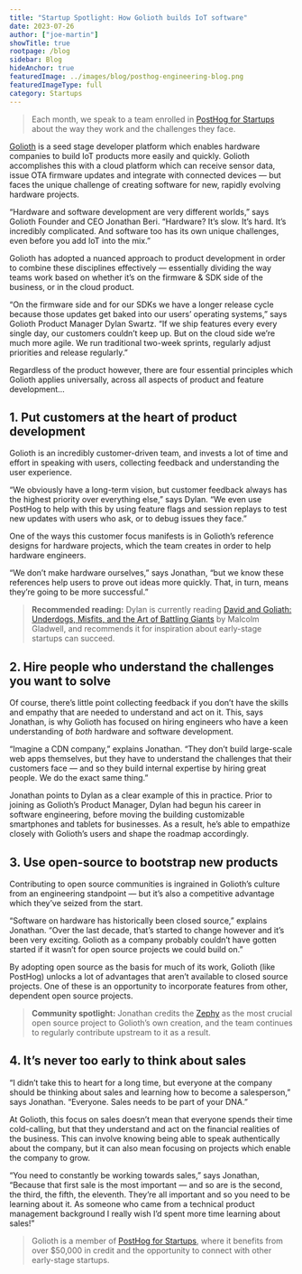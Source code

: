 ```yaml
---
title: "Startup Spotlight: How Golioth builds IoT software"
date: 2023-07-26
author: ["joe-martin"]
showTitle: true
rootpage: /blog
sidebar: Blog
hideAnchor: true
featuredImage: ../images/blog/posthog-engineering-blog.png
featuredImageType: full
category: Startups
---
```


> Each month, we speak to a team enrolled in [PostHog for Startups](/startups) about the way they work and the challenges they face.

[Golioth](https://golioth.io/) is a seed stage developer platform which enables hardware companies to build IoT products more easily and quickly. Golioth accomplishes this with a cloud platform which can receive sensor data, issue OTA firmware updates and integrate with connected devices — but faces the unique challenge of creating software for new, rapidly evolving hardware projects. 

“Hardware and software development are very different worlds,” says Golioth Founder and CEO Jonathan Beri. “Hardware? It’s slow. It’s hard. It’s incredibly complicated. And software too has its own unique challenges, even before you add IoT into the mix.”

Golioth has adopted a nuanced approach to product development in order to combine these disciplines effectively — essentially dividing the way teams work based on whether it’s on the firmware & SDK side of the business, or in the cloud product.

“On the firmware side and for our SDKs we have a longer release cycle because those updates get baked into our users’ operating systems,” says Golioth Product Manager Dylan Swartz. “If we ship features every every single day, our customers couldn’t keep up. But on the cloud side we’re much more agile. We run traditional two-week sprints, regularly adjust priorities and release regularly.”

Regardless of the product however, there are four essential principles which Golioth applies universally, across all aspects of product and feature development…

## 1. Put customers at the heart of product development

Golioth is an incredibly customer-driven team, and invests a lot of time and effort in speaking with users, collecting feedback and understanding the user experience. 

“We obviously have a long-term vision, but customer feedback always has the highest priority over everything else,” says Dylan. “We even use PostHog to help with this by using feature flags and session replays to test new updates with users who ask, or to debug issues they face.”

One of the ways this customer focus manifests is in Golioth’s reference designs for hardware projects, which the team creates in order to help hardware engineers. 

“We don’t make hardware ourselves,” says Jonathan, “but we know these references help users to prove out ideas more quickly. That, in turn, means they’re going to be more successful.”


> **Recommended reading:** Dylan is currently reading [David and Goliath: Underdogs, Misfits, and the Art of Battling Giants](https://en.wikipedia.org/wiki/David_and_Goliath_(book)) by Malcolm Gladwell, and recommends it for inspiration about early-stage startups can succeed.  

## 2. Hire people who understand the challenges you want to solve

Of course, there’s little point collecting feedback if you don’t have the skills and empathy that are needed to understand and act on it. This, says Jonathan, is why Golioth has focused on hiring engineers who have a keen understanding of _both_ hardware and software development. 

“Imagine a CDN company,” explains Jonathan. “They don’t build large-scale web apps themselves, but they have to understand the challenges that their customers face — and so they build internal expertise by hiring great people. We do the exact same thing.”

Jonathan points to Dylan as a clear example of this in practice. Prior to joining as Golioth’s Product Manager, Dylan had begun his career in software engineering, before moving the building customizable smartphones and tablets for businesses. As a result, he’s able to empathize closely with Golioth’s users and shape the roadmap accordingly.

## 3. Use open-source to bootstrap new products

Contributing to open source communities is ingrained in Golioth’s culture from an engineering standpoint — but it’s also a competitive advantage which they’ve seized from the start. 

“Software on hardware has historically been closed source,” explains Jonathan. “Over the last decade, that’s started to change however and it’s been very exciting. Golioth as a company probably couldn’t have gotten started if it wasn’t for open source projects we could build on.”

By adopting open source as the basis for much of its work, Golioth (like PostHog) unlocks a lot of advantages that aren’t available to closed source projects. One of these is an opportunity to incorporate features from other, dependent open source projects. 

> **Community spotlight:** Jonathan credits the [Zephy](https://www.zephyrproject.org/) as the most crucial open source project to Golioth’s own creation, and the team continues to regularly contribute upstream to it as a result. 

## 4. It’s never too early to think about sales

“I didn’t take this to heart for a long time, but everyone at the company should be thinking about sales and learning how to become a salesperson,” says Jonathan. “Everyone. Sales needs to be part of your DNA.”

At Golioth, this focus on sales doesn’t mean that everyone spends their time cold-calling, but that they understand and act on the financial realities of the business. This can involve knowing being able to speak authentically about the company, but it can also mean focusing on projects which enable the company to grow. 

“You need to constantly be working towards sales,” says Jonathan, “Because that first sale is the most important — and so are is the second, the third, the fifth, the eleventh. They’re all important and so you need to be learning about it. As someone who came from a technical product management background I really wish I’d spent more time learning about sales!”

> Golioth is a member of [PostHog for Startups](/startups), where it benefits from over $50,000 in credit and the opportunity to connect with other early-stage startups.

